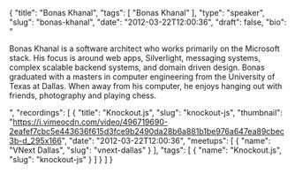 {
  "title": "Bonas Khanal",
  "tags": [
    "Bonas Khanal"
  ],
  "type": "speaker",
  "slug": "bonas-khanal",
  "date": "2012-03-22T12:00:36",
  "draft": false,
  "bio": "<p>Bonas Khanal is a software architect who works primarily on the Microsoft stack. His focus is around web apps, Silverlight, messaging systems, complex scalable backend systems, and domain driven design. Bonas graduated with a masters in computer engineering from the University of Texas at Dallas. When away from his computer, he enjoys hanging out with friends, photography and playing chess.</p>",
  "recordings": [
    {
      "title": "Knockout.js",
      "slug": "knockout-js",
      "thumbnail": "https://i.vimeocdn.com/video/496719690-2eafef7cbc5e443636f615d3fce9b2490da28b6a881b1be976a647ea89cbec3b-d_295x166",
      "date": "2012-03-22T12:00:36",
      "meetups": [
        {
          "name": "VNext Dallas",
          "slug": "vnext-dallas"
        }
      ],
      "tags": [
        {
          "name": "Knockout.js",
          "slug": "knockout-js"
        }
      ]
    }
  ]
}